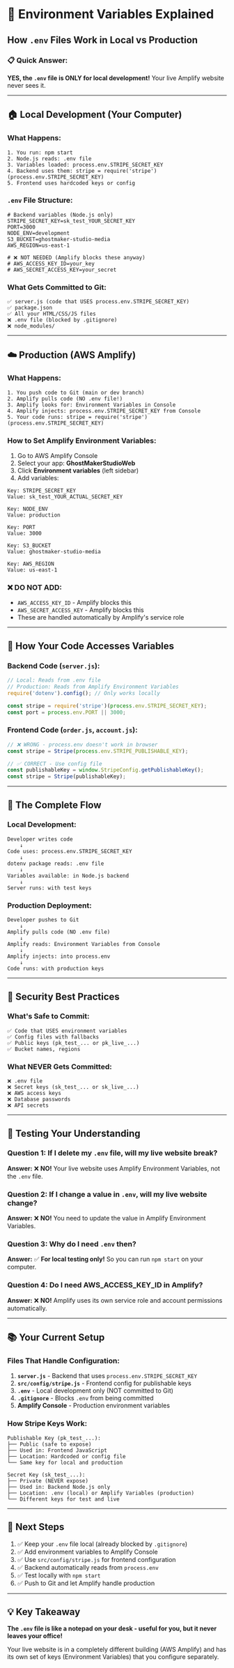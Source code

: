 # 🔐 Environment Variables Explained

## How `.env` Files Work in Local vs Production

### 📋 **Quick Answer:**
**YES, the `.env` file is ONLY for local development!** Your live Amplify website never sees it.

---

## 🏠 **Local Development (Your Computer)**

### What Happens:
```
1. You run: npm start
2. Node.js reads: .env file
3. Variables loaded: process.env.STRIPE_SECRET_KEY
4. Backend uses them: stripe = require('stripe')(process.env.STRIPE_SECRET_KEY)
5. Frontend uses hardcoded keys or config
```

### `.env` File Structure:
```env
# Backend variables (Node.js only)
STRIPE_SECRET_KEY=sk_test_YOUR_SECRET_KEY
PORT=3000
NODE_ENV=development
S3_BUCKET=ghostmaker-studio-media
AWS_REGION=us-east-1

# ❌ NOT NEEDED (Amplify blocks these anyway)
# AWS_ACCESS_KEY_ID=your_key
# AWS_SECRET_ACCESS_KEY=your_secret
```

### What Gets Committed to Git:
```
✅ server.js (code that USES process.env.STRIPE_SECRET_KEY)
✅ package.json
✅ All your HTML/CSS/JS files
❌ .env file (blocked by .gitignore)
❌ node_modules/
```

---

## ☁️ **Production (AWS Amplify)**

### What Happens:
```
1. You push code to Git (main or dev branch)
2. Amplify pulls code (NO .env file!)
3. Amplify looks for: Environment Variables in Console
4. Amplify injects: process.env.STRIPE_SECRET_KEY from Console
5. Your code runs: stripe = require('stripe')(process.env.STRIPE_SECRET_KEY)
```

### How to Set Amplify Environment Variables:
1. Go to AWS Amplify Console
2. Select your app: **GhostMakerStudioWeb**
3. Click **Environment variables** (left sidebar)
4. Add variables:

```
Key: STRIPE_SECRET_KEY
Value: sk_test_YOUR_ACTUAL_SECRET_KEY

Key: NODE_ENV
Value: production

Key: PORT
Value: 3000

Key: S3_BUCKET
Value: ghostmaker-studio-media

Key: AWS_REGION
Value: us-east-1
```

### ❌ **DO NOT ADD:**
- `AWS_ACCESS_KEY_ID` - Amplify blocks this
- `AWS_SECRET_ACCESS_KEY` - Amplify blocks this
- These are handled automatically by Amplify's service role

---

## 🎯 **How Your Code Accesses Variables**

### **Backend Code (`server.js`):**
```javascript
// Local: Reads from .env file
// Production: Reads from Amplify Environment Variables
require('dotenv').config(); // Only works locally

const stripe = require('stripe')(process.env.STRIPE_SECRET_KEY);
const port = process.env.PORT || 3000;
```

### **Frontend Code (`order.js`, `account.js`):**
```javascript
// ❌ WRONG - process.env doesn't work in browser
const stripe = Stripe(process.env.STRIPE_PUBLISHABLE_KEY);

// ✅ CORRECT - Use config file
const publishableKey = window.StripeConfig.getPublishableKey();
const stripe = Stripe(publishableKey);
```

---

## 🔄 **The Complete Flow**

### **Local Development:**
```
Developer writes code
    ↓
Code uses: process.env.STRIPE_SECRET_KEY
    ↓
dotenv package reads: .env file
    ↓
Variables available: in Node.js backend
    ↓
Server runs: with test keys
```

### **Production Deployment:**
```
Developer pushes to Git
    ↓
Amplify pulls code (NO .env file)
    ↓
Amplify reads: Environment Variables from Console
    ↓
Amplify injects: into process.env
    ↓
Code runs: with production keys
```

---

## 🔐 **Security Best Practices**

### **What's Safe to Commit:**
```
✅ Code that USES environment variables
✅ Config files with fallbacks
✅ Public keys (pk_test_... or pk_live_...)
✅ Bucket names, regions
```

### **What NEVER Gets Committed:**
```
❌ .env file
❌ Secret keys (sk_test_... or sk_live_...)
❌ AWS access keys
❌ Database passwords
❌ API secrets
```

---

## 🧪 **Testing Your Understanding**

### **Question 1: If I delete my `.env` file, will my live website break?**
**Answer:** ❌ **NO!** Your live website uses Amplify Environment Variables, not the `.env` file.

### **Question 2: If I change a value in `.env`, will my live website change?**
**Answer:** ❌ **NO!** You need to update the value in Amplify Environment Variables.

### **Question 3: Why do I need `.env` then?**
**Answer:** ✅ **For local testing only!** So you can run `npm start` on your computer.

### **Question 4: Do I need AWS_ACCESS_KEY_ID in Amplify?**
**Answer:** ❌ **NO!** Amplify uses its own service role and account permissions automatically.

---

## 📚 **Your Current Setup**

### **Files That Handle Configuration:**

1. **`server.js`** - Backend that uses `process.env.STRIPE_SECRET_KEY`
2. **`src/config/stripe.js`** - Frontend config for publishable keys
3. **`.env`** - Local development only (NOT committed to Git)
4. **`.gitignore`** - Blocks `.env` from being committed
5. **Amplify Console** - Production environment variables

### **How Stripe Keys Work:**

```
Publishable Key (pk_test_...):
├── Public (safe to expose)
├── Used in: Frontend JavaScript
├── Location: Hardcoded or config file
└── Same key for local and production

Secret Key (sk_test_...):
├── Private (NEVER expose)
├── Used in: Backend Node.js only
├── Location: .env (local) or Amplify Variables (production)
└── Different keys for test and live
```

---

## 🚀 **Next Steps**

1. ✅ Keep your `.env` file local (already blocked by `.gitignore`)
2. ✅ Add environment variables to Amplify Console
3. ✅ Use `src/config/stripe.js` for frontend configuration
4. ✅ Backend automatically reads from `process.env`
5. ✅ Test locally with `npm start`
6. ✅ Push to Git and let Amplify handle production

---

## 💡 **Key Takeaway**

**The `.env` file is like a notepad on your desk - useful for you, but it never leaves your office!**

Your live website is in a completely different building (AWS Amplify) and has its own set of keys (Environment Variables) that you configure separately.









